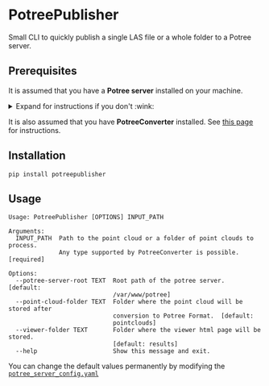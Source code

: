 # PotreePublisher
Small CLI to quickly publish a single LAS file or a whole folder to a Potree server.


## Prerequisites
It is assumed that you have a **Potree server** installed on your machine.
<details>
<summary>Expand for instructions if you don't :wink:</summary>

1. Clone the potree repository: `git clone https://github.com/potree/potree`

2. Make sure you have the Node Package Manager (npm) installed (usually delivered with node.js).

3. Inside potree's repository, run `npm install`. It will install dependencies (specified in package.json) and create a build in ./build/potree.

4. Move the potree folder to you favorite http server.

5. Make sure you spot the location where you want to:
 + store the point clouds
 + store the viewer html files

6. You're good to go! 
</details>

It is also assumed that you have **PotreeConverter** installed. See [this page](https://github.com/potree/PotreeConverter) for instructions.

## Installation
```
pip install potreepublisher
```

## Usage
```
Usage: PotreePublisher [OPTIONS] INPUT_PATH

Arguments:
  INPUT_PATH  Path to the point cloud or a folder of point clouds to process.
              Any type supported by PotreeConverter is possible.  [required]

Options:
  --potree-server-root TEXT  Root path of the potree server.  [default:
                             /var/www/potree]
  --point-cloud-folder TEXT  Folder where the point cloud will be stored after
                             conversion to Potree Format.  [default:
                             pointclouds]
  --viewer-folder TEXT       Folder where the viewer html page will be stored.
                             [default: results]
  --help                     Show this message and exit.
```
You can change the default values permanently by modifying the [`potree_server_config.yaml`](potreepublisher/potree_server_config.yaml)
